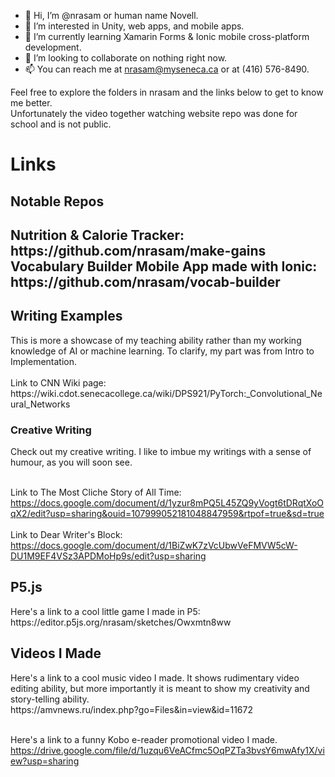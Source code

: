 - 👋 Hi, I’m @nrasam or human name Novell.
- 👀 I’m interested in Unity, web apps, and mobile apps.
- 🌱 I’m currently learning Xamarin Forms & Ionic mobile cross-platform development.
- 💞️ I’m looking to collaborate on nothing right now.
- 📫 You can reach me at nrasam@myseneca.ca or at (416) 576-8490.

<!---
nrasam/nrasam is a ✨ special ✨ repository because its `README.md` (this file) appears on your GitHub profile.
You can click the Preview link to take a look at your changes.
--->
Feel free to explore the folders in nrasam and the links below to get to know me better.
<br>Unfortunately the video together watching website repo was done for school and is not public.

<h1>Links</h1>
<h2>Notable Repos<h2>
Nutrition & Calorie Tracker: https://github.com/nrasam/make-gains
<br>Vocabulary Builder Mobile App made with Ionic: https://github.com/nrasam/vocab-builder

<h2>Writing Examples</h2>
This is more a showcase of my teaching ability rather than my working knowledge of AI or machine learning. To clarify, my part was from Intro to Implementation.<br><br>
Link to CNN Wiki page:<br>https://wiki.cdot.senecacollege.ca/wiki/DPS921/PyTorch:_Convolutional_Neural_Networks

<h3>Creative Writing</h3>
Check out my creative writing. I like to imbue my writings with a sense of humour, as you will soon see.<br><br>

Link to The Most Cliche Story of All Time:<br>https://docs.google.com/document/d/1yzur8mPQ5L45ZQ9yVogt6tDRqtXoOqX2/edit?usp=sharing&ouid=107999052181048847959&rtpof=true&sd=true<br><br>
Link to Dear Writer's Block:<br>https://docs.google.com/document/d/1BiZwK7zVcUbwVeFMVW5cW-DU1M9EF4VSz3APDMoHp9s/edit?usp=sharing

<h2>P5.js</h2>
Here's a link to a cool little game I made in P5:<br>https://editor.p5js.org/nrasam/sketches/Owxmtn8ww

<h2>Videos I Made</h2>
Here's a link to a cool music video I made. It shows rudimentary video editing ability, but more importantly it is meant to show my creativity and story-telling ability.<br>
https://amvnews.ru/index.php?go=Files&in=view&id=11672<br><br>

Here's a link to a funny Kobo e-reader promotional video I made.<br>
https://drive.google.com/file/d/1uzqu6VeACfmc5OqPZTa3bvsY6mwAfy1X/view?usp=sharing<br><br>
